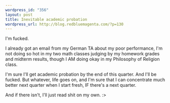 ```yaml
--- 
wordpress_id: "356"
layout: post
title: Inevitable academic probation
wordpress_url: http://blog.redbluemagenta.com/?p=130
---
```

I'm fucked.

I already got an email from my German TA about my poor performance, I'm not doing so hot in my two math classes judging by my homework grades and midterm results, though I AM doing okay in my Philosophy of Religion class.

I'm sure I'll get academic probation by the end of this quarter.  And I'll be fucked.  But whatever, life goes on, and I'm sure that I can concentrate much better next quarter when I start fresh, IF there's a next quarter.

And if there isn't, I'll just read shit on my own. :>
